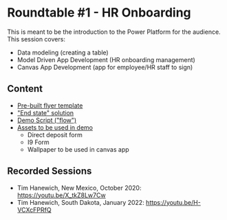 # Roundtable #1 - HR Onboarding
This is meant to be the introduction to the Power Platform for the audience. This session covers:
- Data modeling (creating a table)
- Model Driven App Development (HR onboarding management)
- Canvas App Development (app for employee/HR staff to sign)

## Content
- [Pre-built flyer template](./Flyer.pptx)
- ["End state" solution](./Build%201_0_0_1.zip)
- [Demo Script ("flow")](./Script.docx)
- [Assets to be used in demo](./Demo%20Assets/)
    - Direct deposit form
    - I9 Form
    - Wallpaper to be used in canvas app

## Recorded Sessions
- Tim Hanewich, New Mexico, October 2020: https://youtu.be/X_tkZ8Lw7Cw
- Tim Hanewich, South Dakota, January 2022: https://youtu.be/H-VCXcFPRfQ
